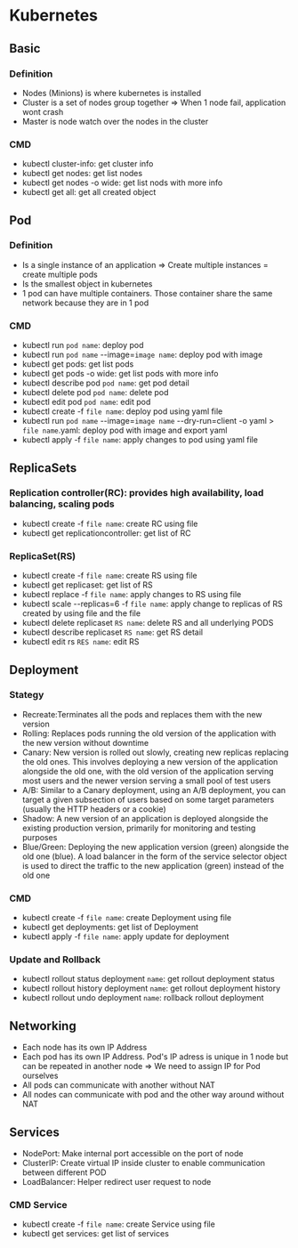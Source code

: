 # Kubernetes

## Basic

### Definition

- Nodes (Minions) is where kubernetes is installed
- Cluster is a set of nodes group together => When 1 node fail, application wont crash
- Master is node watch over the nodes in the cluster

### CMD

- kubectl cluster-info: get cluster info
- kubectl get nodes: get list nodes
- kubectl get nodes -o wide: get list nods with more info
- kubectl get all: get all created object
  
## Pod

### Definition

- Is a single instance of an application => Create multiple instances = create multiple pods
- Is the smallest object in kubernetes
- 1 pod can have multiple containers. Those container share the same network because they are in 1 pod

### CMD

- kubectl run `pod name`: deploy pod
- kubectl run `pod name` --image=`image name`: deploy pod with image
- kubectl get pods: get list pods
- kubectl get pods -o wide: get list pods with more info
- kubectl describe pod `pod name`: get pod detail
- kubectl delete pod `pod name`: delete pod
- kubectl edit pod `pod name`: edit pod
- kubectl create -f `file name`: deploy pod using yaml file
- kubectl run `pod name` --image=`image name` --dry-run=client -o yaml > `file name`.yaml: deploy pod with image and export yaml
- kubectl apply -f `file name`: apply changes to pod using yaml file

## ReplicaSets

### Replication controller(RC): provides high availability, load balancing, scaling pods

- kubectl create -f `file name`: create RC using file
- kubectl get replicationcontroller: get list of RC

### ReplicaSet(RS)

- kubectl create -f `file name`: create RS using file
- kubectl get replicaset: get list of RS
- kubectl replace -f `file name`: apply changes to RS using file
- kubectl scale --replicas=6 -f `file name`: apply change to replicas of RS created by using file and the file
- kubectl delete replicaset `RS name`: delete RS and all underlying PODS
- kubectl describe replicaset `RS name`: get RS detail
- kubectl edit rs `RES name`: edit RS

## Deployment

### Stategy

- Recreate:Terminates all the pods and replaces them with the new version
- Rolling: Replaces pods running the old version of the application with the new version without downtime
- Canary: New version is rolled out slowly, creating new replicas replacing the old ones. This involves deploying a new version of the application alongside the old one, with the old version of the application serving most users and the newer version serving a small pool of test users
- A/B: Similar to a Canary deployment, using an A/B deployment, you can target a given subsection of users based on some target parameters (usually the HTTP headers or a cookie)
- Shadow: A new version of an application is deployed alongside the existing production version, primarily for monitoring and testing purposes
- Blue/Green: Deploying the new application version (green) alongside the old one (blue). A load balancer in the form of the service selector object is used to direct the traffic to the new application (green) instead of the old one

### CMD

- kubectl create -f `file name`: create Deployment using file
- kubectl get deployments: get list of Deployment
- kubectl apply -f `file name`: apply update for deployment

### Update and Rollback

- kubectl rollout status deployment `name`: get rollout deployment status
- kubectl rollout history deployment `name`: get rollout deployment history
- kubectl rollout undo deployment `name`: rollback rollout deployment

## Networking

- Each node has its own IP Address
- Each pod has its own IP Address. Pod's IP adress is unique in 1 node but can be repeated in another node => We need to assign IP for Pod ourselves
- All pods can communicate with another without NAT
- All nodes can communicate with pod and the other way around without NAT

## Services

- NodePort: Make internal port accessible on the port of node
- ClusterIP: Create virtual IP inside cluster to enable communication between different POD
- LoadBalancer: Helper redirect user request to node

### CMD Service

- kubectl create -f `file name`: create Service using file
- kubectl get services: get list of services
